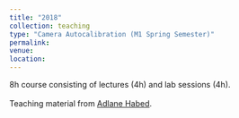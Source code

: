 ```yaml
---
title: "2018"
collection: teaching
type: "Camera Autocalibration (M1 Spring Semester)"
permalink: 
venue: 
location: 
---
```


8h course consisting of lectures (4h) and lab sessions (4h).<br><br>
Teaching material from [Adlane Habed](https://habed.weebly.com).
